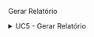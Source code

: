 Gerar Relatório

<details><summary>UC5 - Gerar Relatório</summary> <table> <thead> <tr align="center"> <th colspan="2">UC5 - Gerar Relatório</th> </tr> </thead> <tbody> <tr> <td width=2500px><strong>Ator Principal</strong></td> <td width=7500px>Administrador</td> </tr> <tr> <td width=2500px><strong>Pré-condições</strong></td> <td width=7500px> - O usuário deve estar autenticado no sistema como administrador. </td> </tr> <tr> <td width=2500px><strong>Pós-condições</strong></td> <td width=7500px> - Um relatório (de transferências ou retiradas) é exibido e, se houver dados, disponibilizado para exportação. </td> </tr> <tr> <td width=2500px><strong>Fluxo Principal</strong></td> <td width=7500px> 1. O administrador acessa o menu "Relatórios".<br> 2. O sistema exibe a tela com as abas "Transferências" e "Retiradas".<br> 3. O administrador seleciona a aba desejada.<br> 4. O sistema exibe os dados correspondentes ao tipo de movimentação selecionado.<br> 5. Se houver registros, o botão "Exportar para CSV" é habilitado.<br> 6. O administrador clica no botão "Exportar para CSV".<br> 7. O sistema gera o arquivo e inicia o download.<br><br> O caso de uso termina com o relatório exportado com sucesso. </td> </tr> <tr> <td width=2500px><strong>Fluxos Alternativos</strong></td> <td width=7500px> 5.A Não há movimentações registradas para o tipo de relatório selecionado:<br> 5.A.1 O sistema exibe a mensagem "Nenhuma retirada encontrada" ou equivalente.<br> 5.A.2 O botão "Exportar para CSV" permanece desabilitado. </td> </tr> <tr> <td width=2500px><strong>Fluxos de Exceção</strong></td> <td width=7500px> 6.A Falha na exportação do relatório:<br> 6.A.1 O sistema exibe uma mensagem de erro e orienta o administrador a tentar novamente mais tarde. </td> </tr> </tbody> </table> </details>